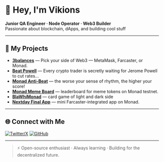 # 👋 Hey, I'm Vikions  

**Junior QA Engineer · Node Operator · Web3 Builder**  
Passionate about blockchain, dApps, and building cool stuff

---

## 🚀 My Projects  

- **[3balances](https://github.com/vikions/33balances)** — Pick your side of Web3 — MetaMask, Farcaster, or Monad. 
- **[Beat Powell](https://beat-powell-base.vercel.app)** — Every crypto trader is secretly waiting for Jerome Powell to cut rates…
- **[Monad Anti-Beat](https://monad-anti-beat.vercel.app)** — the worse your sense of rhythm, the higher your score!
- **[Monad Meme Board](https://github.com/vikions/monadmemeboard)** — leaderboard for meme tokens on Monad testnet.  
- **[BlaWhiMonad](https://blawhimonad.vercel.app/)** — card game of light and dark side 
- **[Nextday Final App](https://github.com/vikions/nextday-final-app)** — mini Farcaster-integrated app on Monad.  

---

## 🌐 Connect with Me  

[![Twitter/X](https://img.shields.io/badge/Twitter-000?logo=x&logoColor=white)](https://x.com/vikions777)
[![GitHub](https://img.shields.io/badge/GitHub-000?logo=github&logoColor=white)](https://github.com/vikions)


---

> ⚡ Open-source enthusiast · Always learning · Building for the decentralized future.
